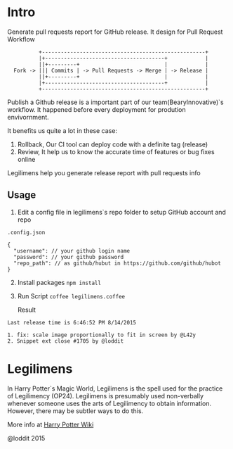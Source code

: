 # Intro

Generate pull requests report for GitHub release. It design for Pull Request Workflow

```
          +----------------------------------------------------+
          |+--------------------------------------+            |
          ||+---------+                           |            |
  Fork -> ||| Commits | -> Pull Requests -> Merge | -> Release |
          ||+---------+                           |            |
          |+--------------------------------------+            |
          +----------------------------------------------------+
```

Publish a Github release is a important part of our team(BearyInnovative)`s workflow. It happened before every deployment for prodution envivornment.

It benefits us quite a lot in these case:

  1. Rollback, Our CI tool can deploy code with a definite tag (release)
  2. Review, It help us to know the accurate time of features or bug fixes online

Legilimens help you generate release report with pull requests info


## Usage

1. Edit a config file in legilimens`s repo folder to setup GitHub account and repo

  `.config.json`

  ```
  {
    "username": // your github login name
    "password": // your github password
    "repo_path": // as github/hubut in https://github.com/github/hubot
  }
  ```

2. Install packages
  `npm install`

3. Run Script
  `coffee legilimens.coffee`

   Result

```
Last release time is 6:46:52 PM 8/14/2015

1. fix: scale image proportionally to fit in screen by @L42y
2. Snippet ext close #1705 by @loddit

```

# Legilimens

In Harry Potter`s Magic World, Legilimens is the spell used for the practice of Legilimency (OP24). Legilimens is presumably used non-verbally whenever someone uses the arts of Legilimency to obtain information. However, there may be subtler ways to do this.

More info at [Harry Potter Wiki](http://harrypotter.wikia.com/wiki/Legilimency_Spell)

@loddit 2015
